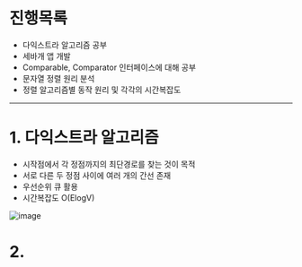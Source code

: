 # 진행목록
- 다익스트라 알고리즘 공부
- 세바개 앱 개발
- Comparable, Comparator 인터페이스에 대해 공부
- 문자열 정렬 원리 분석
- 정렬 알고리즘별 동작 원리 및 각각의 시간복잡도

---

# 1. 다익스트라 알고리즘

- 시작점에서 각 정점까지의 최단경로를 찾는 것이 목적
- 서로 다른 두 정점 사이에 여러 개의 간선 존재
- 우선순위 큐 활용
- 시간복잡도 O(ElogV)

![image](https://github.com/BBack-BBoo-Team/Problem_Solving/assets/79829085/30d81da4-3141-4744-be74-f30dc85a45e0)

# 2. 
